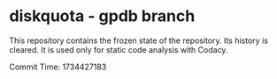 # diskquota - gpdb branch

This repository contains the frozen state of the repository.
Its history is cleared. It is used only for static code
analysis with Codacy.

Commit Time: 1734427183